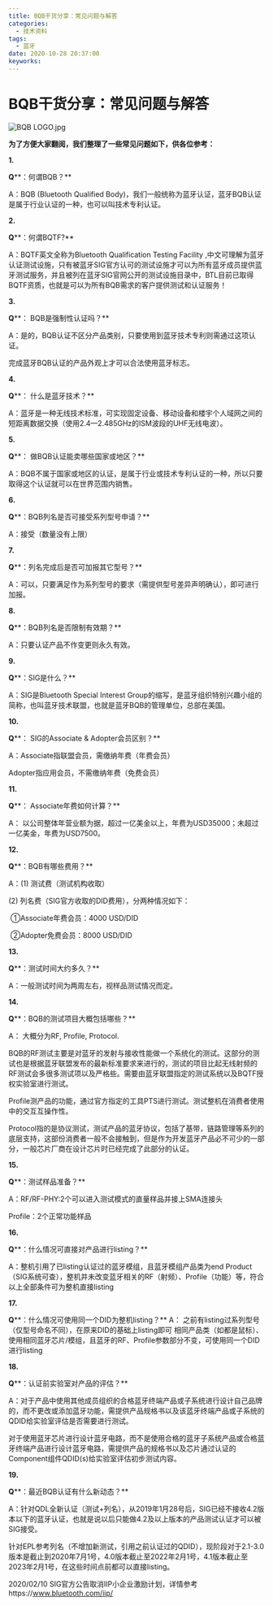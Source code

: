 ```yaml
---
title: BQB干货分享：常见问题与解答
categories:
  - 技术资料
tags:
  - 蓝牙
date: 2020-10-28 20:37:00
keyworks: 
---
```

# BQB干货分享：常见问题与解答

![BQB LOGO.jpg](https://xie-jerry.github.io/picture/1603888348.jpg)

<!-- more --> 



**为了方便大家翻阅，我们整理了一些常见问题如下，供各位参考：**

 

**1.** 

**Q****：何谓BQB？**

A：BQB (Bluetooth Qualified Body)，我们一般统称为蓝牙认证，蓝牙BQB认证是属于行业认证的一种，也可以叫技术专利认证。

 

**2.**

**Q****：何谓BQTF?**

A：BQTF英文全称为Bluetooth Qualification Testing Facility ,中文可理解为蓝牙认证测试设施，只有被蓝牙SIG官方认可的测试设施才可以为所有蓝牙成员提供蓝牙测试服务，并且被列在蓝牙SIG官网公开的测试设施目录中，BTL目前已取得BQTF资质，也就是可以为所有BQB需求的客户提供测试和认证服务！

 

**3.**

**Q****： BQB是强制性认证吗？**

A：是的，BQB认证不区分产品类别，只要使用到蓝牙技术专利则需通过这项认证。

完成蓝牙BQB认证的产品外观上才可以合法使用蓝牙标志。

 

**4.**

**Q****： 什么是蓝牙技术？**

A：蓝牙是一种无线技术标准，可实现固定设备、移动设备和楼宇个人域网之间的短距离数据交换（使用2.4—2.485GHz的ISM波段的UHF无线电波）。

 

**5.**

**Q****： 做BQB认证能卖哪些国家或地区？**

A：BQB不属于国家或地区的认证，是属于行业或技术专利认证的一种，所以只要取得这个认证就可以在世界范围内销售。

 

**6.** 

**Q****：BQB列名是否可接受系列型号申请？**

A：接受（数量没有上限）

 

**7.** 

**Q****：列名完成后是否可加报其它型号？**

A：可以，只要满足作为系列型号的要求（需提供型号差异声明确认），即可进行加报。

 

**8.** 

**Q****：BQB列名是否限制有效期？**

A：只要认证产品不作变更则永久有效。

 

**9.** 

**Q****：SIG是什么？**

A：SIG是Bluetooth Special Interest Group的缩写，是蓝牙组织特别兴趣小组的简称，也叫蓝牙技术联盟，也就是蓝牙BQB的管理单位，总部在美国。

 

**10.**

**Q****： SIG的Associate & Adopter会员区别？**

A：Associate指联盟会员，需缴纳年费（年费会员）

   Adopter指应用会员，不需缴纳年费（免费会员）

 

**11.**

**Q****： Associate年费如何计算？**

A： 以公司整体年营业额为据，超过一亿美金以上，年费为USD35000；未超过一亿美金，年费为USD7500。

 

**12.**

**Q****：BQB有哪些费用？**

A：(1) 测试费（测试机构收取）

   (2) 列名费（SIG官方收取的DID费用），分两种情况如下：

​     ①Associate年费会员：4000 USD/DID

​     ②Adopter免费会员：8000 USD/DID     

 

**13.**

**Q****：测试时间大约多久？**

A：一般测试时间为两周左右，视样品测试情况而定。

 

**14.**

**Q****：BQB的测试项目大概包括哪些？**

A： 大概分为RF, Profile, Protocol.

   BQB的RF测试主要是对蓝牙的发射与接收性能做一个系统化的测试。这部分的测试也是根据蓝牙联盟发布的最新标准要求来进行的，测试的项目比起无线射频的RF测试会多很多测试项以及严格些。需要由蓝牙联盟指定的测试系统以及BQTF授权实验室进行测试。

   Profile测产品的功能，通过官方指定的工具PTS进行测试。测试整机在消费者使用中的交互互操作性。

   Protocol指的是协议测试，测试产品的蓝牙协议，包括了基带，链路管理等系列的底层支持，这部份消费者一般不会接触到，但是作为开发蓝牙产品必不可少的一部分，一般芯片厂商在设计芯片时已经完成了此部分的认证。

 

**15.**

**Q****：测试样品准备？**

A：RF/RF-PHY:2个可以进入测试模式的直量样品并接上SMA连接头

Profile：2个正常功能样品

 

**16.**

**Q****：什么情况可直接对产品进行listing？**

A：整机引用了已listing认证过的蓝牙模组，且蓝牙模组产品类为end Product（SIG系统可查），整机并未改变蓝牙相关的RF（射频）、Profile（功能）等，符合以上全部条件可为整机直接listing

 

**17.**

**Q****：什么情况可使用同一个DID为整机listing？**
 A： 之前有listing过系列型号（仅型号命名不同），在原来DID的基础上listing即可
    相同产品类（如都是鼠标）、使用相同蓝牙芯片/模组，且蓝牙的RF、Profile参数部分不变，可使用同一个DID进行listing

 

**18.**

**Q****：认证前实验室对产品的评估？**

A：对于产品中使用其他成员组织的合格蓝牙终端产品或子系统进行设计自己品牌的，而不更改或添加蓝牙功能，需提供产品规格书以及该蓝牙终端产品或子系统的QDID给实验室评估是否需要进行测试。

   对于使用蓝牙芯片进行设计蓝牙电路，而不是使用合格的蓝牙子系统产品或合格蓝牙终端产品进行设计蓝牙电路，需提供产品的规格书以及芯片通过认证的Component组件QDID(s)给实验室评估初步测试内容。

 

**19.**

**Q****：最近BQB认证有什么新动态？**

A：针对QDL全新认证（测试+列名），从2019年1月28号后，SIG已经不接收4.2版本以下的蓝牙认证，也就是说以后只能做4.2及以上版本的产品测试认证才可以被SIG接受。

   针对EPL参考列名（不增加新测试，引用之前认证过的QDID），现阶段对于2.1-3.0版本是截止到2020年7月1号，4.0版本截止至2022年2月1号，4.1版本截止至2023年2月1号，在这些时间点前都可以直接listing。 

   2020/02/10 SIG官方公告取消IIP小企业激励计划，详情参考https://www.bluetooth.com/iip/

